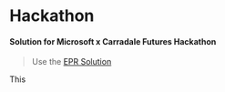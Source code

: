 # Hackathon
#### Solution for Microsoft x Carradale Futures Hackathon

> Use the [EPR Solution]()

This 
